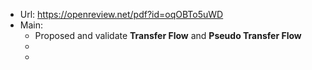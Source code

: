 - Url: https://openreview.net/pdf?id=oqOBTo5uWD
- Main:
	- Proposed and validate **Transfer Flow** and **Pseudo Transfer Flow**
	-
	-